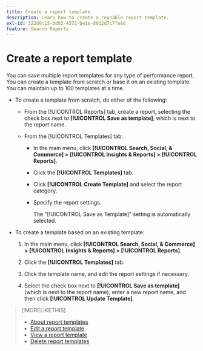 ```yaml
---
title: Create a report template
description: Learn how to create a reusable report template.
exl-id: 322d0c15-bd93-4372-be1e-80d2d7c7fe8d
feature: Search Reports
---
```

# Create a report template

You can save multiple report templates for any type of performance report. You can create a template from scratch or base it on an existing template. You can maintain up to 100 templates at a time.

* To create a template from scratch, do either of the following:
   
   * From the [!UICONTROL Reports] tab, create a report, selecting the check box next to **[!UICONTROL Save as template]**, which is next to the report name.
   
   * From the [!UICONTROL Templates] tab:
     
     * In the main menu, click **[!UICONTROL Search, Social, & Commerce] > [!UICONTROL Insights & Reports] > [!UICONTROL Reports]**.
     
     * Click the **[!UICONTROL Templates]** tab.
     
     * Click **[!UICONTROL Create Template]** and select the report category.
     
     * Specify the report settings.
       
       The "[!UICONTROL Save as Template]" setting is automatically selected.

* To create a template based on an existing template:
  
  1. In the main menu, click **[!UICONTROL Search, Social, & Commerce] > [!UICONTROL Insights & Reports] > [!UICONTROL Reports]**.
  
  1. Click the **[!UICONTROL Templates]** tab.
  
  1. Click the template name, and edit the report settings if necessary.
  
  1. Select the check box next to **[!UICONTROL Save as template]** (which is next to the report name), enter a new report name, and then click **[!UICONTROL Update Template]**.

>[!MORELIKETHIS]
>
>* [About report templates](template-about.md)
>* [Edit a report template](template-edit.md)
>* [View a report template](template-view.md)
>* [Delete report templates](template-delete.md)
